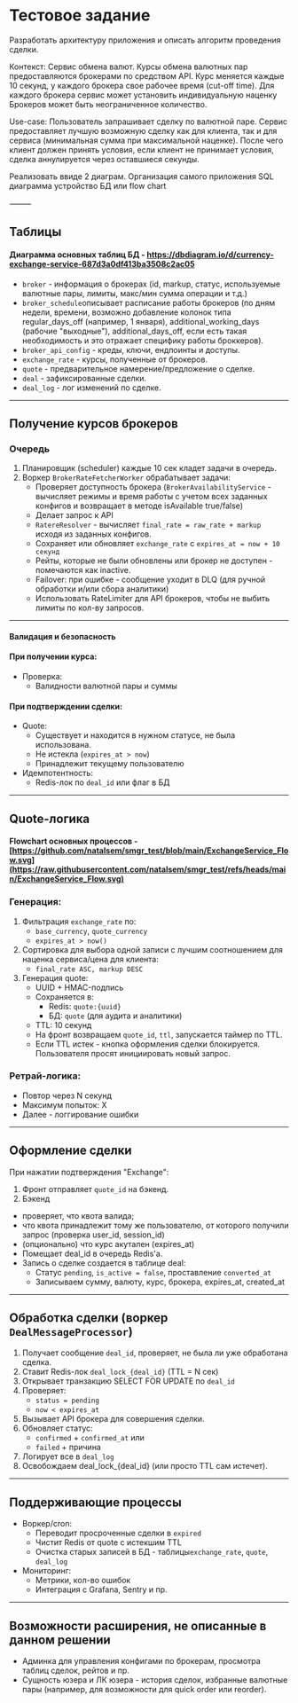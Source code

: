 # Тестовое задание
Разработать архитектуру приложения и описать алгоритм проведения сделки.

Контекст:
Cервис обмена валют.
Курсы обмена валютных пар предоставляются брокерами по средством API.
Курс меняется каждые 10 секунд, у каждого брокера свое рабочее время (cut-off time).
Для каждого брокера сервис может установить индивидуальную наценку
Брокеров может быть неограниченное количество.

Use-case:
Пользователь запрашивает сделку по валютной паре.
Сервис предоставляет лучшую возможную сделку как для клиента, так и для сервиса (минимальная сумма при максимальной наценке).
После чего клиент должен принять условия, если клиент не принимает условия, сделка аннулируется через оставшиеся секунды.

Реализовать ввиде 2 диаграм.
Организация самого приложения
SQL диаграмма устройство БД или flow chart

⸻
## Таблицы
#### Диаграмма основных таблиц БД - https://dbdiagram.io/d/currency-exchange-service-687d3a0df413ba3508c2ac05
- `broker` - информация о брокерах (id, markup, статус, используемые валютные пары, лимиты, макс/мин сумма операции и т.д.)
- `broker_schedule`описывает расписание работы брокеров (по дням недели, времени, возможно добавление колонок типа regular_days_off (например, 1 января), additional_working_days (рабочие "выходные"), additional_days_off, если есть такая необходимость и это отражает специфику работы броккеров).
- `broker_api_config` - креды, ключи, ендпоинты и доступы.
- `exchange_rate` - курсы, полученные от брокеров.
- `quote` - предварительное намерение/предложение о сделке.
- `deal` - зафиксированные сделки.
- `deal_log` - лог изменений по сделке.

---

## Получение курсов брокеров
### Очередь
1. Планировщик (scheduler) каждые 10 сек кладет задачи в очередь.
2. Воркер `BrokerRateFetcherWorker` обрабатывает задачи:
    - Проверяет доступность брокера (`BrokerAvailabilityService` - вычисляет режимы и время работы с учетом всех заданных конфигов и возвращает в методе isAvailable  true/false)
    - Делает запрос к API
    - `RatereResolver` - вычисляет `final_rate = raw_rate + markup` исходя из заданных конфигов.
    - Сохраняет или обновляет `exchange_rate` с `expires_at = now + 10 секунд`
    - Рейты, которые не были обновлены или брокер не доступен - помечаются как inactive.
    - Failover: при ошибке - сообщение уходит в DLQ (для ручной обработки и/или сбора аналитики)
    - Использовать RateLimiter для API брокеров, чтобы не выбить лимиты по кол-ву запросов.
---

#### Валидация и безопасность

#### При получении курса:
- Проверка:
    - Валидности валютной пары и суммы

#### При подтверждении сделки:
- Quote:
    - Существует и находится в нужном статусе, не была использована.
    - Не истекла (`expires_at > now`)
    - Принадлежит текущему пользователю
- Идемпотентность:
    - Redis-лок по `deal_id` или флаг в БД

---

## Quote-логика
#### Flowchart основных процессов - [https://github.com/natalsem/smgr_test/blob/main/ExchangeService_Flow.svg](https://raw.githubusercontent.com/natalsem/smgr_test/refs/heads/main/ExchangeService_Flow.svg)

### Генерация:
1. Фильтрация `exchange_rate` по:
    - `base_currency`, `quote_currency`
    - `expires_at > now()`
2. Сортировка для выбора одной записи с лучшим соотношением для наценка сервиса/цена для клиента:
    - `final_rate ASC, markup DESC`
3. Генерация quote:
    - UUID + HMAC-подпись
    - Сохраняется в:
        - Redis: `quote:{uuid}`
        - БД: `quote` (для аудита и аналитики)
    - TTL: 10 секунд
    - На фронт возвращаем `quote_id`, `ttl`, запускается таймер по TTL. 
    - Если TTL истек - кнопка оформления сделки блокируется. Пользователя просят инициировать новый запрос.

    
### Ретрай-логика:
- Повтор через N секунд
- Максимум попыток: Х
- Далее - логгирование ошибки

---

## Оформление сделки
При нажатии подтверждения "Exchange":
1. Фронт отправляет `quote_id` на бэкенд.
2. Бэкенд
- проверяет, что квота валида;
- что квота принадлежит тому же пользователю, от которого получили запрос (проверка user_id, session_id)
- (опционально) что курс акутален (expires_at)
- Помещает deal_id в очередь Redis'a. 
- Запись о сделке создается в таблице deal:
    - Статус `pending`, `is_active = false`, проставление `converted_at`
    - Записываем сумму, валюту, курс, брокера, expires_at, created_at
---

## Обработка сделки (воркер `DealMessageProcessor`)
1. Получает сообщение `deal_id`, проверяет, не была ли уже обработана сделка.
2. Ставит Redis-лок `deal_lock_{deal_id}` (TTL = N сек)
3. Открывает транзакцию SELECT FOR UPDATE по `deal_id`
5. Проверяет:
    - `status = pending`
    - `now < expires_at`
6. Вызывает API брокера для совершения сделки.
7. Обновляет статус:
    - `confirmed` + `confirmed_at` или
    - `failed` + причина
8. Логирует все в `deal_log`
9. Освобождаем deal_lock_{deal_id} (или просто TTL сам истечет).

---

## Поддерживающие процессы
- Воркер/cron:
    - Переводит просроченные сделки в `expired`
    - Чистит Redis от quote с истекшим TTL
    - Очистка старых записей в БД - таблицы`exchange_rate`, `quote`, `deal_log`
- Мониторинг:
    - Метрики, кол-во ошибок
    - Интеграция с Grafana, Sentry и пр.

---

## Возможности расширения, не описанные в данном решении
- Админка для управления конфигами по брокерам, просмотра таблиц сделок, рейтов и пр.
- Сущность юзера и ЛК юзера - история сделок, избранные валютные пары (например, для возможности для quick order или reorder).
